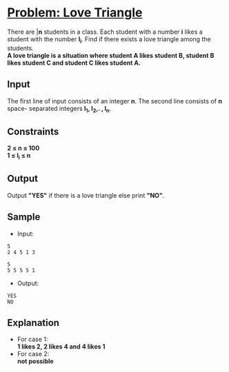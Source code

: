 # [Problem: Love Triangle](https://my.newtonschool.co/playground/code/12ah6au3xdb7)

There are |**n** students in a class. Each student with a number **i** likes a student with the number **l<sub>i</sub>**. Find if there exists a love triangle among the students. <br>
**A love triangle is a situation where student A likes student B, student B likes student C and student C likes student A.**

## Input

The first line of input consists of an integer **n**. The second line consists of **n** space- separated integers **l<sub>1</sub>, l<sub>2</sub>,. , l<sub>n</sub>**.

## Constraints

**2 ≤ n ≤ 100 <br>
1 ≤ l<sub>i</sub> ≤ n**

## Output

Output **"YES"** if there is a love triangle else print **"NO"**.

## Sample

- Input:
```
5
2 4 5 1 3

5
5 5 5 5 1
```

- Output:
```
YES
NO
```

## Explanation

- For case 1: <br> **1 likes 2, 2 likes 4 and 4 likes 1** <br>
- For case 2: <br> **not possible**
